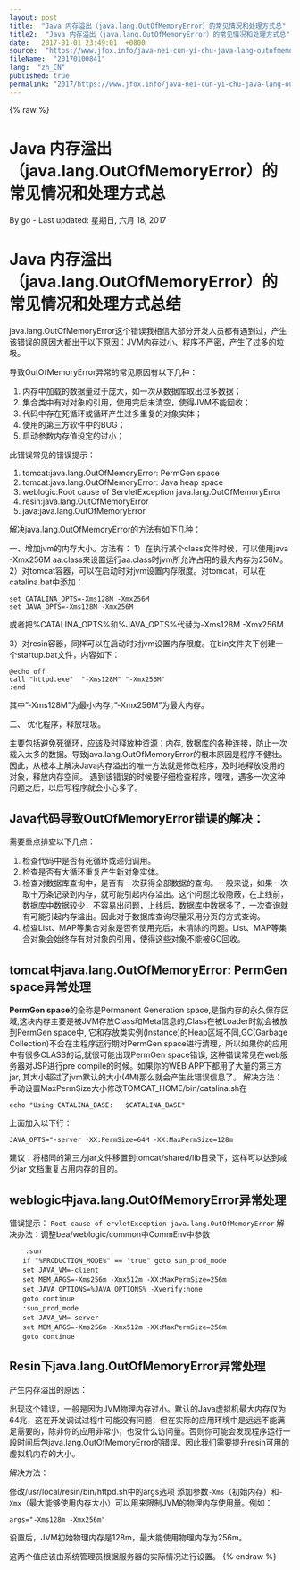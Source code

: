 ```yaml
---
layout: post
title:  "Java 内存溢出（java.lang.OutOfMemoryError）的常见情况和处理方式总"
title2:  "Java 内存溢出（java.lang.OutOfMemoryError）的常见情况和处理方式总"
date:   2017-01-01 23:49:01  +0800
source:  "https://www.jfox.info/java-nei-cun-yi-chu-java-lang-outofmemoryerror-de-chang-jian-qing-kuang-he-chu-l.html"
fileName:  "20170100841"
lang:  "zh_CN"
published: true
permalink: "2017/https://www.jfox.info/java-nei-cun-yi-chu-java-lang-outofmemoryerror-de-chang-jian-qing-kuang-he-chu-l.html"
---
```

{% raw %}
# Java 内存溢出（java.lang.OutOfMemoryError）的常见情况和处理方式总 

By go - Last updated: 星期日, 六月 18, 2017

# Java 内存溢出（java.lang.OutOfMemoryError）的常见情况和处理方式总结

java.lang.OutOfMemoryError这个错误我相信大部分开发人员都有遇到过，产生该错误的原因大都出于以下原因：JVM内存过小、程序不严密，产生了过多的垃圾。

导致OutOfMemoryError异常的常见原因有以下几种：

1. 内存中加载的数据量过于庞大，如一次从数据库取出过多数据；
2. 集合类中有对对象的引用，使用完后未清空，使得JVM不能回收；
3. 代码中存在死循环或循环产生过多重复的对象实体；
4. 使用的第三方软件中的BUG；
5. 启动参数内存值设定的过小；

此错误常见的错误提示：

1. tomcat:java.lang.OutOfMemoryError: PermGen space
2. tomcat:java.lang.OutOfMemoryError: Java heap space
3. weblogic:Root cause of ServletException java.lang.OutOfMemoryError
4. resin:java.lang.OutOfMemoryError
5. java:java.lang.OutOfMemoryError

解决java.lang.OutOfMemoryError的方法有如下几种：

一、增加jvm的内存大小。方法有： 1）在执行某个class文件时候，可以使用java -Xmx256M aa.class来设置运行aa.class时jvm所允许占用的最大内存为256M。 2）对tomcat容器，可以在启动时对jvm设置内存限度。对tomcat，可以在catalina.bat中添加：

    set CATALINA_OPTS=-Xms128M -Xmx256M
    set JAVA_OPTS=-Xms128M -Xmx256M
    

或者把%CATALINA_OPTS%和%JAVA_OPTS%代替为-Xms128M -Xmx256M

3）对resin容器，同样可以在启动时对jvm设置内存限度。在bin文件夹下创建一个startup.bat文件，内容如下：

    @echo off
    call "httpd.exe"  "-Xms128M" "-Xmx256M"
    :end
    

其中”-Xms128M”为最小内存，”-Xmx256M”为最大内存。

二、 优化程序，释放垃圾。

主要包括避免死循环，应该及时释放种资源：内存, 数据库的各种连接，防止一次载入太多的数据。导致java.lang.OutOfMemoryError的根本原因是程序不健壮。因此，从根本上解决Java内存溢出的唯一方法就是修改程序，及时地释放没用的对象，释放内存空间。 遇到该错误的时候要仔细检查程序，嘿嘿，遇多一次这种问题之后，以后写程序就会小心多了。

## Java代码导致OutOfMemoryError错误的解决：

需要重点排查以下几点：

1. 检查代码中是否有死循环或递归调用。
2. 检查是否有大循环重复产生新对象实体。
3. 检查对数据库查询中，是否有一次获得全部数据的查询。一般来说，如果一次取十万条记录到内存，就可能引起内存溢出。这个问题比较隐蔽，在上线前，数据库中数据较少，不容易出问题，上线后，数据库中数据多了，一次查询就有可能引起内存溢出。因此对于数据库查询尽量采用分页的方式查询。
4. 检查List、MAP等集合对象是否有使用完后，未清除的问题。List、MAP等集合对象会始终存有对对象的引用，使得这些对象不能被GC回收。

## tomcat中java.lang.OutOfMemoryError: PermGen space异常处理

**PermGen space**的全称是Permanent Generation space,是指内存的永久保存区域,这块内存主要是被JVM存放Class和Meta信息的,Class在被Loader时就会被放到PermGen space中, 它和存放类实例(Instance)的Heap区域不同,GC(Garbage Collection)不会在主程序运行期对PermGen space进行清理，所以如果你的应用中有很多CLASS的话,就很可能出现PermGen space错误, 这种错误常见在web服务器对JSP进行pre compile的时候。如果你的WEB APP下都用了大量的第三方jar, 其大小超过了jvm默认的大小(4M)那么就会产生此错误信息了。 解决方法： 手动设置MaxPermSize大小修改TOMCAT_HOME/bin/catalina.sh在

    echo "Using CATALINA_BASE:   $CATALINA_BASE"
    

上面加入以下行：

    JAVA_OPTS="-server -XX:PermSize=64M -XX:MaxPermSize=128m
    

建议：将相同的第三方jar文件移置到tomcat/shared/lib目录下，这样可以达到减少jar 文档重复占用内存的目的。

## weblogic中java.lang.OutOfMemoryError异常处理

错误提示： `Root cause of ervletException java.lang.OutOfMemoryError` 解决办法：调整bea/weblogic/common中CommEnv中参数

        :sun
    　　if "%PRODUCTION_MODE%" == "true" goto sun_prod_mode
    　　set JAVA_VM=-client
    　　set MEM_ARGS=-Xms256m -Xmx512m -XX:MaxPermSize=256m
    　　set JAVA_OPTIONS=%JAVA_OPTIONS% -Xverify:none
    　　goto continue
    　　:sun_prod_mode
    　　set JAVA_VM=-server
    　　set MEM_ARGS=-Xms256m -Xmx512m -XX:MaxPermSize=256m
    　　goto continue
    

## Resin下java.lang.OutOfMemoryError异常处理

产生内存溢出的原因：

出现这个错误，一般是因为JVM物理内存过小。默认的Java虚拟机最大内存仅为64兆，这在开发调试过程中可能没有问题，但在实际的应用环境中是远远不能满足需要的，除非你的应用非常小，也没什么访问量。否则你可能会发现程序运行一段时间后包java.lang.OutOfMemoryError的错误。因此我们需要提升resin可用的虚拟机内存的大小。

解决方法：

修改/usr/local/resin/bin/httpd.sh中的args选项 添加参数`-Xms`（初始内存）和`-Xmx`（最大能够使用内存大小）可以用来限制JVM的物理内存使用量。例如：

    args="-Xms128m -Xmx256m"
    

设置后，JVM初始物理内存是128m，最大能使用物理内存为256m。

这两个值应该由系统管理员根据服务器的实际情况进行设置。
{% endraw %}